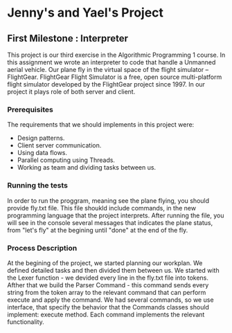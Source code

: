 # Jenny's and Yael's Project

## First Milestone : Interpreter

This project is our third exercise in the Algorithmic Programming 1 course. 
In this assignment we wrote an interpreter to code that handle a Unmanned aerial vehicle.
Our plane fly in the virtual space of the flight simulator – FlightGear.
FlightGear Flight Simulator is a free, open source multi-platform flight simulator developed by 
the FlightGear project since 1997. In our project it plays role of both server and client. 


### Prerequisites
The requirements that we should implements in this project were:
* Design patterns.
* Client server communication.
* Using data flows.
* Parallel computing using Threads.
* Working as team and dividing tasks between us.


### Running the tests
In order to run the proggram, meaning see the plane flying, you should provide fly.txt file.
This file shoukld include commands, in the new programming language that the project interprets. 
After running the file, you will see in the console several messages that indicates the plane status,
from "let's fly" at the begining until "done" at the end of the fly.


### Process Description
At the begining of the project, we started planning our workplan. 
We defined detailed tasks and then divided them between us.
We started with the Lexer function - we devided every line in the fly.txt file into tokens.
Afther that we build the Parser Command - this command sends every string from the token array 
to the relevant command that can perform execute and apply the command.
We had several commands, so we use interface, that specify the behavior that the Commands classes should implement: 
execute method. Each command implements the relevant functionality.




